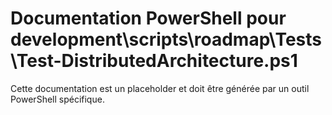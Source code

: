 # Documentation PowerShell pour development\scripts\roadmap\Tests\Test-DistributedArchitecture.ps1

Cette documentation est un placeholder et doit être générée par un outil PowerShell spécifique.
